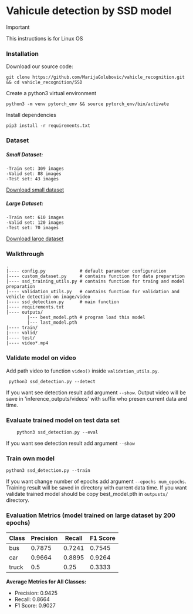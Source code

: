 # Vahicule detection by SSD model

>[!IMPORTANT]
>This instructions is for Linux OS

### Installation
Download our source code:
```
git clone https://github.com/MarijaGolubovic/vahicle_recognition.git && cd vahicle_recognition/SSD
```

Create a python3 virtual environment
```
python3 -m venv pytorch_env && source pytorch_env/bin/activate
```
Install dependencies
```
pip3 install -r requirements.txt
```

### Dataset
##### Small Dataset:
    -Train set: 309 images
    -Valid set: 88 images
    -Test set: 43 images

[Download small dataset](https://app.roboflow.com/carstracksbus/cars-ljnwr/1)

##### Large Dataset:
    -Train set: 610 images
    -Valid set: 120 images
    -Test set: 70 images

[Download large dataset](https://app.roboflow.com/carstracksbus/cars-ljnwr/11)

### Walkthrough
```
.
|---- config.py             # default parameter configuration 
|---- custom_dataset.py     # contains function for data preparation
|---- ssd_training_utils.py # contains function for traing and model preparation
|---- validation_utils.py   # contains function for validation and vehicle detection on image/video
|---- ssd_detection.py      # main function
|---- requirements.txt      
|---- outputs/
        |--- best_model.pth # program load this model
        |--- last_model.pth
|---- train/
|---- valid/
|---- test/
|---- video*.mp4
```

### Validate model on video
Add path video  to function `video()` inside `validation_utils.py`.
```
 python3 ssd_detection.py --detect
```
If you want see detection result add argument `--show`.  Output video will be save in 'inference_outputs/videos' with suffix who presen current data and time. 

### Evaluate trained model on test data set

```
    python3 ssd_detection.py --eval
```
If you want see detection result add argument `--show`

### Train own model
```
python3 ssd_detection.py --train
```
If you want change number of epochs add argument `--epochs num_epochs`. Training result will be saved in directory with current data time. If you want validate trained model should be copy best_model.pth in `outpusts/` directory.


### Evaluation Metrics (model trained on large dataset by 200 epochs)

| Class   | Precision | Recall | F1 Score |
|---------|-----------|--------|----------|
| bus     | 0.7875    | 0.7241 | 0.7545   |
| car     | 0.9664    | 0.8895 | 0.9264   |
| truck   | 0.5       | 0.25   | 0.3333   |

**Average Metrics for All Classes:**
- Precision: 0.9425
- Recall: 0.8664
- F1 Score: 0.9027

